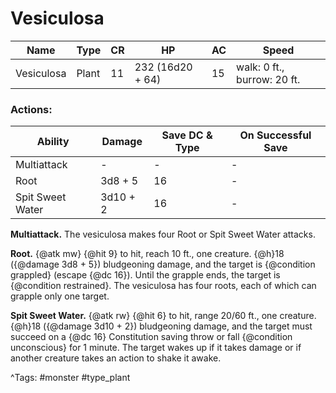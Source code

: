 # Vesiculosa

| Name | Type | CR | HP | AC | Speed |
|------|------|----|----|----|-------|
| Vesiculosa | Plant | 11 | 232 (16d20 + 64) | 15 | walk: 0 ft., burrow: 20 ft. |

### Actions:

| Ability | Damage | Save DC & Type | On Successful Save |
|---------|--------|----------------|--------------------|
| Multiattack | - | - | - |
| Root | 3d8 + 5 | 16 | - |
| Spit Sweet Water | 3d10 + 2 | 16 | - |


**Multiattack.** The vesiculosa makes four Root or Spit Sweet Water attacks.

**Root.** {@atk mw} {@hit 9} to hit, reach 10 ft., one creature. {@h}18 ({@damage 3d8 + 5}) bludgeoning damage, and the target is {@condition grappled} (escape {@dc 16}). Until the grapple ends, the target is {@condition restrained}. The vesiculosa has four roots, each of which can grapple only one target.

**Spit Sweet Water.** {@atk rw} {@hit 6} to hit, range 20/60 ft., one creature. {@h}18 ({@damage 3d10 + 2}) bludgeoning damage, and the target must succeed on a {@dc 16} Constitution saving throw or fall {@condition unconscious} for 1 minute. The target wakes up if it takes damage or if another creature takes an action to shake it awake.

^Tags: #monster #type_plant